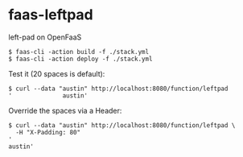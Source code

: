 # faas-leftpad
left-pad on OpenFaaS

```
$ faas-cli -action build -f ./stack.yml
$ faas-cli -action deploy -f ./stack.yml
```

Test it (20 spaces is default):

```
$ curl --data "austin" http://localhost:8080/function/leftpad
'              austin'
```

Override the spaces via a Header:

```
$ curl --data "austin" http://localhost:8080/function/leftpad \
  -H "X-Padding: 80"
'                                                                          austin'
```

